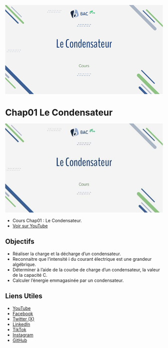 ![Thumbnail de mon projet](images/logo.png)

# Chap01 Le Condensateur

![Cours Chap01 : Le Condensateur](images/logo.jpg)
- Cours Chap01 : Le Condensateur.
- [Voir sur YouTube](https://youtu.be/t-_-3W4ihRg?si=HXezj7IzsXO8EORJ)

## Objectifs

- Réaliser la charge et la décharge d’un condensateur.
- Reconnaitre que l’intensité i du courant électrique est une grandeur algébrique.
- Déterminer à l’aide de la courbe de charge d’un condensateur, la valeur de la capacité C.
- Calculer l’énergie emmagasinée par un condensateur.

## Liens Utiles

- [YouTube](https://www.youtube.com/@BacPro-tn)
- [Facebook](https://www.facebook.com/BacPro.tn)
- [Twitter (X)](https://www.x.com/@BACPro)
- [LinkedIn](https://www.linkedin.com/in/bacpro)
- [TikTok](https://www.tiktok.com/@bacpro.tn)
- [Instagram](https://www.instagram.com/bacpro.tn)
- [GitHub](https://www.github.com/Bacprotn)
